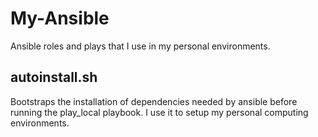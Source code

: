 # My-Ansible
Ansible roles and plays that I use in my personal environments.

## autoinstall.sh
Bootstraps the installation of dependencies needed by ansible before running the play_local playbook. I use it to setup my personal computing environments.
